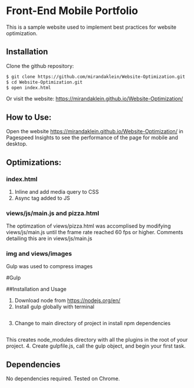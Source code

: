 # Front-End Mobile Portfolio

This is a sample website used to implement best practices for website optimization.

## Installation
Clone the github repository: 
```bash
$ git clone https://github.com/mirandaklein/Website-Optimization.git
$ cd Website-Optimization.git
$ open index.html
```
Or visit the website: https://mirandaklein.github.io/Website-Optimization/

## How to Use:
Open the website https://mirandaklein.github.io/Website-Optimization/ in Pagespeed Insights to see the performance of the page for mobile and desktop.

## Optimizations:

### index.html
1. Inline and add media query to CSS
2. Async tag added to JS

### views/js/main.js and pizza.html
The optimzation of views/pizza.html was accomplised by modifying views/js/main.js until the frame rate reached 60 fps or higher. Comments detailing this are in views/js/main.js

### img and views/images
Gulp was used to compress images

#Gulp

##Installation and Usage
1. Download node from https://nodejs.org/en/
2. Install gulp globally with terminal
```sudo npm install --global gulp
```
3. Change to main directory of project in install npm dependencies
```npm install
```
This creates node_modules directory with all the plugins in the root of your project.
4. Create gulpfile.js, call the gulp object, and begin your first task.

## Dependencies
No dependencies required. Tested on Chrome.




